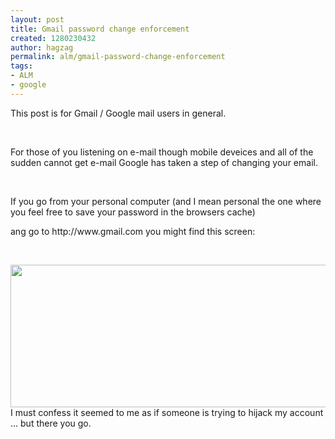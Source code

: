 ```yaml
---
layout: post
title: Gmail password change enforcement
created: 1280230432
author: hagzag
permalink: alm/gmail-password-change-enforcement
tags:
- ALM
- google
---
```

<p>This post is for Gmail / Google mail users in general.</p>
<p>&nbsp;</p>
<p>For those of you listening on e-mail though mobile deveices and all of the sudden cannot get e-mail Google has taken a step of changing your email.</p>
<p>&nbsp;</p>
<p>If you go from your personal computer (and I mean personal the one where you feel free to save your password in the browsers cache)</p>
<p>ang go to http://www.gmail.com you might find this screen:</p>
<p>&nbsp;</p>
<p><img align="left" style="width: 638px; height: 228px;" alt="" src="/files/upload/29/google.png" />I must confess it seemed to me as if someone is trying to hijack my account ... but there you go.</p>
